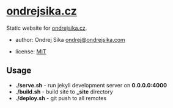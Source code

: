 # [ondrejsika.cz](https://ondrejsika.cz)

Static website for [ondrejsika.cz](https://ondrejsika.cz).


- author: Ondrej Sika <ondrej@ondrejsika.com>
* license: [MIT](https://ondrejsika.com/license/mit.txt)


## Usage

* __./serve.sh__ - run jekyll development server on __0.0.0.0:4000__
* __./build.sh__ - build site to **_site** directory
* __./deploy.sh__ - git push to all remotes

